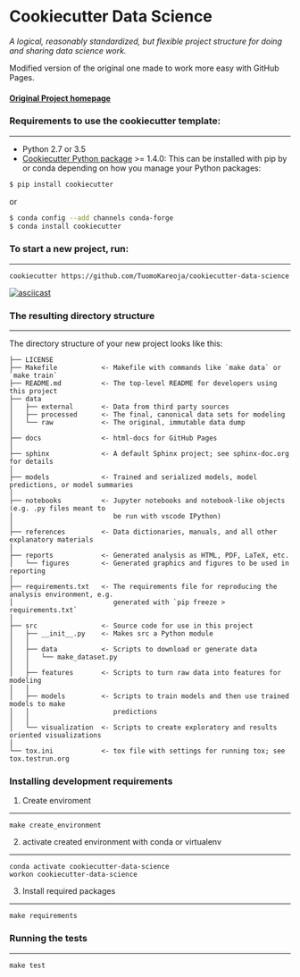 # Cookiecutter Data Science

_A logical, reasonably standardized, but flexible project structure for doing and sharing data science work._

Modified version of the original one made to work more easy with GitHub Pages.


#### [Original Project homepage](http://drivendata.github.io/cookiecutter-data-science/)


### Requirements to use the cookiecutter template:
-----------
 - Python 2.7 or 3.5
 - [Cookiecutter Python package](http://cookiecutter.readthedocs.org/en/latest/installation.html) >= 1.4.0: This can be installed with pip by or conda depending on how you manage your Python packages:

``` bash
$ pip install cookiecutter
```

or

``` bash
$ conda config --add channels conda-forge
$ conda install cookiecutter
```


### To start a new project, run:
------------

    cookiecutter https://github.com/TuomoKareoja/cookiecutter-data-science


[![asciicast](https://asciinema.org/a/244658.svg)](https://asciinema.org/a/244658)


### The resulting directory structure
------------

The directory structure of your new project looks like this:

```
├── LICENSE
├── Makefile           <- Makefile with commands like `make data` or `make train`
├── README.md          <- The top-level README for developers using this project
├── data
│   ├── external       <- Data from third party sources
│   ├── processed      <- The final, canonical data sets for modeling
│   └── raw            <- The original, immutable data dump
│
├── docs               <- html-docs for GitHub Pages
│
├── sphinx             <- A default Sphinx project; see sphinx-doc.org for details
│
├── models             <- Trained and serialized models, model predictions, or model summaries
│
├── notebooks          <- Jupyter notebooks and notebook-like objects (e.g. .py files meant to
│                         be run with vscode IPython)
│
├── references         <- Data dictionaries, manuals, and all other explanatory materials
│
├── reports            <- Generated analysis as HTML, PDF, LaTeX, etc.
│   └── figures        <- Generated graphics and figures to be used in reporting
│
├── requirements.txt   <- The requirements file for reproducing the analysis environment, e.g.
│                         generated with `pip freeze > requirements.txt`
│
├── src                <- Source code for use in this project
│   ├── __init__.py    <- Makes src a Python module
│   │
│   ├── data           <- Scripts to download or generate data
│   │   └── make_dataset.py
│   │
│   ├── features       <- Scripts to turn raw data into features for modeling
│   │
│   ├── models         <- Scripts to train models and then use trained models to make
│   │                     predictions
│   │
│   └── visualization  <- Scripts to create exploratory and results oriented visualizations
│
└── tox.ini            <- tox file with settings for running tox; see tox.testrun.org
```

### Installing development requirements

1. Create enviroment
------------
    make create_environment

2. activate created environment with conda or virtualenv
------------
    conda activate cookiecutter-data-science
    workon cookiecutter-data-science

3. Install required packages
------------
    make requirements

### Running the tests
------------

    make test
